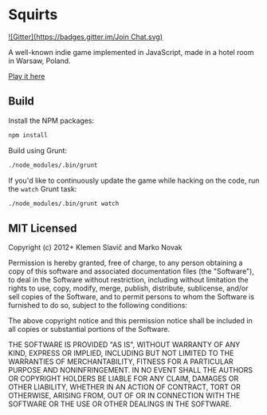 # Squirts
[![Gitter](https://badges.gitter.im/Join Chat.svg)](https://gitter.im/KrofDrakula/squirts?utm_source=badge&utm_medium=badge&utm_campaign=pr-badge&utm_content=badge)

A well-known indie game implemented in JavaScript, made in a hotel room in Warsaw, Poland.

[Play it here](http://is.gd/squirts)

## Build

Install the NPM packages:

```bash
npm install
```

Build using Grunt:

```bash
./node_modules/.bin/grunt
```

If you'd like to continuously update the game while hacking on the code, run the `watch` Grunt task:

```bash
./node_modules/.bin/grunt watch
```

## MIT Licensed

Copyright (c) 2012+ Klemen Slavič and Marko Novak

Permission is hereby granted, free of charge, to any person obtaining a copy of this software and associated documentation files (the "Software"), to deal in the Software without restriction, including without limitation the rights to use, copy, modify, merge, publish, distribute, sublicense, and/or sell copies of the Software, and to permit persons to whom the Software is furnished to do so, subject to the following conditions:

The above copyright notice and this permission notice shall be included in all copies or substantial portions of the Software.

THE SOFTWARE IS PROVIDED "AS IS", WITHOUT WARRANTY OF ANY KIND, EXPRESS OR IMPLIED, INCLUDING BUT NOT LIMITED TO THE WARRANTIES OF MERCHANTABILITY, FITNESS FOR A PARTICULAR PURPOSE AND NONINFRINGEMENT. IN NO EVENT SHALL THE AUTHORS OR COPYRIGHT HOLDERS BE LIABLE FOR ANY CLAIM, DAMAGES OR OTHER LIABILITY, WHETHER IN AN ACTION OF CONTRACT, TORT OR OTHERWISE, ARISING FROM, OUT OF OR IN CONNECTION WITH THE SOFTWARE OR THE USE OR OTHER DEALINGS IN THE SOFTWARE.